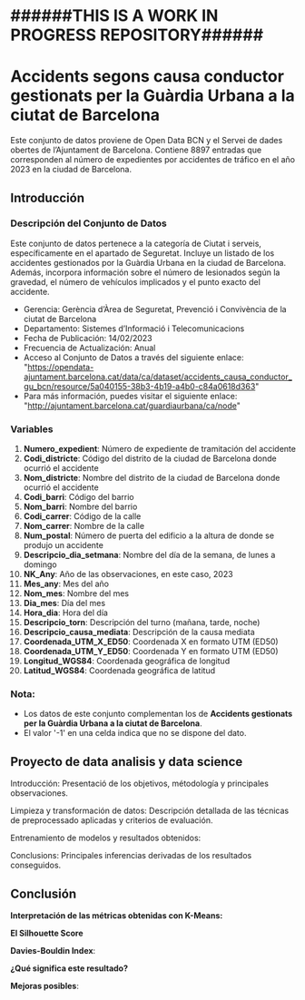 # ######**THIS IS A WORK IN PROGRESS REPOSITORY**######

# **Accidents segons causa conductor gestionats per la Guàrdia Urbana a la ciutat de Barcelona**

Este conjunto de datos proviene de Open Data BCN y el Servei de dades obertes de l’Ajuntament de Barcelona. Contiene 8897 entradas que corresponden al número de expedientes por accidentes de tráfico en el año 2023 en la ciudad de Barcelona.

## Introducción

### Descripción del Conjunto de Datos

Este conjunto de datos pertenece a la categoría de Ciutat i serveis, específicamente en el apartado de Seguretat. Incluye un listado de los accidentes gestionados por la Guàrdia Urbana en la ciudad de Barcelona. Además, incorpora información sobre el número de lesionados según la gravedad, el número de vehículos implicados y el punto exacto del accidente.

- Gerencia: Gerència d’Àrea de Seguretat, Prevenció i Convivència de la ciutat de Barcelona
- Departamento: Sistemes d’Informació i Telecomunicacions
- Fecha de Publicación: 14/02/2023
- Frecuencia de Actualización: Anual
- Acceso al Conjunto de Datos a través del siguiente enlace:
  "https://opendata-ajuntament.barcelona.cat/data/ca/dataset/accidents_causa_conductor_gu_bcn/resource/5a040155-38b3-4b19-a4b0-c84a0618d363"
- Para más información, puedes visitar el siguiente enlace:
    "http://ajuntament.barcelona.cat/guardiaurbana/ca/node"

### Variables

1. **Numero_expedient**: Número de expediente de tramitación del accidente
2. **Codi_districte**: Código del distrito de la ciudad de Barcelona donde ocurrió el accidente
3. **Nom_districte**: Nombre del distrito de la ciudad de Barcelona donde ocurrió el accidente
4. **Codi_barri**: Código del barrio
5. **Nom_barri**: Nombre del barrio
6. **Codi_carrer**: Código de la calle
7. **Nom_carrer**: Nombre de la calle
8. **Num_postal**: Número de puerta del edificio a la altura de donde se produjo un accidente
9. **Descripcio_dia_setmana**: Nombre del día de la semana, de lunes a domingo
10. **NK_Any**: Año de las observaciones, en este caso, 2023
11. **Mes_any**: Mes del año
12. **Nom_mes**: Nombre del mes
13. **Dia_mes**: Día del mes
14. **Hora_dia**: Hora del día
15. **Descripcio_torn**: Descripción del turno (mañana, tarde, noche)
16. **Descripcio_causa_mediata**: Descripción de la causa mediata
17. **Coordenada_UTM_X_ED50**: Coordenada X en formato UTM (ED50)
18. **Coordenada_UTM_Y_ED50**: Coordenada Y en formato UTM (ED50)
19. **Longitud_WGS84**: Coordenada geográfica de longitud
20. **Latitud_WGS84**: Coordenada geográfica de latitud

### Nota:

- Los datos de este conjunto complementan los de **Accidents gestionats per la Guàrdia Urbana a la ciutat de Barcelona**.
- El valor '-1' en una celda indica que no se dispone del dato.

## Proyecto de data analisis y data science 

Introducción: Presentació de los objetivos, métodología y principales observaciones.
   
Limpieza y transformación de datos: Descripción detallada de las técnicas de preprocessado aplicadas y criterios de evaluación.

Entrenamiento de modelos y resultados obtenidos: 

Conclusions: Principales inferencias derivadas de los resultados conseguidos.

## **Conclusión**

**Interpretación de las métricas obtenidas con K-Means:**

**El Silhouette Score** 

**Davies-Bouldin Index**: 

**¿Qué significa este resultado?**


**Mejoras posibles**:


